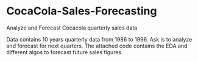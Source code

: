 # CocaCola-Sales-Forecasting
Analyze and Forecast Cocacola quarterly sales data 

Data contains 10 years quarterly data from 1986 to 1996. Ask is to analyze and forecast for next quarters.
The attached code contains the EDA and different algos to forecast future sales figures.

